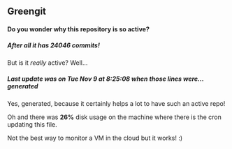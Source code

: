 ## Greengit

#### Do you wonder why this repository is so active?

##### After all it has 24046 commits!

But is it *really* active? Well...

##### Last update was on Tue Nov 9 at 8:25:08 when those lines were... generated

Yes, generated, because it certainly helps a lot to have such an active repo!

Oh and there was **26%** disk usage on the machine
where there is the cron updating this file.

Not the best way to monitor a VM in the cloud but it works! :)
